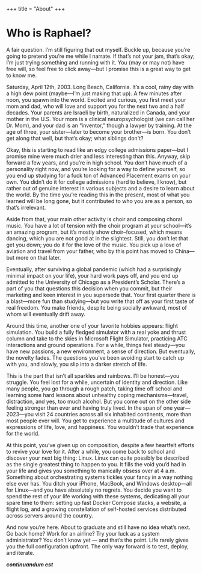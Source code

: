 +++
title = "About"
+++

# Who is Raphael?

A fair question. I’m still figuring that out myself. Buckle up, because you’re going to pretend you’re me while I narrate. If that’s not your jam, that’s okay; I’m just trying something and running with it. You (may or may not) have free will, so feel free to click away—but I promise this is a great way to get to know me.

Saturday, April 12th, 2003. Long Beach, California. It’s a cool, rainy day with a high dew point (maybe—I’m just making that up). A few minutes after noon, you spawn into the world. Excited and curious, you first meet your mom and dad, who will love and support you for the next two and a half decades. Your parents are Israeli by birth, naturalized in Canada, and your mother in the U.S. Your mom is a clinical neuropsychologist (we can call her Dr. Mom), and your dad is an “inventor,” though a lawyer by training. At the age of three, your sister—later to become your brother—is born. You don’t get along that well, but that’s okay; what siblings don't?

Okay, this is starting to read like an edgy college admissions paper—but I promise mine were much drier and less interesting than this. Anyway, skip forward a few years, and you’re in high school. You don’t have much of a personality right now, and you’re looking for a way to define yourself, so you end up studying for a fuck ton of Advanced Placement exams on your own. You didn’t do it for college admissions (hard to believe, I know), but rather out of genuine interest in various subjects and a desire to learn about the world. By the time you’re reading this in the present, most of what you learned will be long gone, but it contributed to who you are as a person, so that’s irrelevant.

Aside from that, your main other activity is choir and composing choral music. You have a lot of tension with the choir program at your school—it’s an amazing program, but it’s mostly show choir–focused, which means dancing, which you are not good at in the slightest. Still, you don’t let that get you down; you do it for the love of the music. You pick up a love of aviation and travel from your father, who by this point has moved to China—but more on that later.

Eventually, after surviving a global pandemic (which had a surprisingly minimal impact on your life), your hard work pays off, and you end up admitted to the University of Chicago as a President’s Scholar. There’s a part of you that questions this decision when you commit, but their marketing and keen interest in you supersede that. Your first quarter there is a blast—more fun than studying—but you write that off as your first taste of real freedom. You make friends, despite being socially awkward, most of whom will eventually drift away.

Around this time, another one of your favorite hobbies appears: flight simulation. You build a fully fledged simulator with a real yoke and thrust column and take to the skies in Microsoft Flight Simulator, practicing ATC interactions and ground operations. For a while, things feel steady—you have new passions, a new environment, a sense of direction. But eventually, the novelty fades. The questions you’ve been avoiding start to catch up with you, and slowly, you slip into a darker stretch of life.

This is the part that isn’t all sparkles and rainbows. I’ll be honest—you struggle. You feel lost for a while, uncertain of identity and direction. Like many people, you go through a rough patch, taking time off school and learning some hard lessons about unhealthy coping mechanisms—travel, distraction, and yes, too much alcohol. But you come out on the other side feeling stronger than ever and having truly lived. In the span of one year—2023—you visit 24 countries across all six inhabited continents, more than most people ever will. You get to experience a multitude of cultures and expressions of life, love, and happiness. You wouldn’t trade that experience for the world.

At this point, you’ve given up on composition, despite a few heartfelt efforts to revive your love for it. After a while, you come back to school and discover your next big thing: Linux. Linux can quite possibly be described as the single greatest thing to happen to you. It fills the void you’d had in your life and gives you something to manically obsess over at 4 a.m. Something about orchestrating systems tickles your fancy in a way nothing else ever has. You ditch your iPhone, MacBook, and Windows desktop—all for Linux—and you have absolutely no regrets. You decide you want to spend the rest of your life working with these systems, dedicating all your spare time to them: setting up fast Docker Compose stacks, a website, a flight log, and a growing constellation of self-hosted services distributed across servers around the country.

And now you’re here. About to graduate and still have no idea what’s next. Go back home? Work for an airline? Try your luck as a system administrator? You don’t know yet — and that’s the point. Life rarely gives you the full configuration upfront. The only way forward is to test, deploy, and iterate.

***continuandum est***
